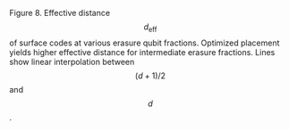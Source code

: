 Figure 8. Effective distance $$d_\text{eff}$$ of surface codes at various erasure qubit fractions. Optimized placement yields higher effective distance for intermediate erasure fractions. Lines show linear interpolation between $$(d+1)/2$$ and $$d$$.